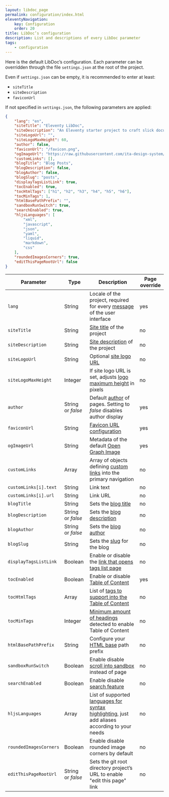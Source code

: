 ```yaml
---
layout: libdoc_page
permalink: configuration/index.html
eleventyNavigation:
    key: Configuration
    order: 20
title: LibDoc’s configuration
description: List and descriptions of every LibDoc parameter
tags:
    - configuration
---
```


Here is the default LibDoc’s configuration. Each parameter can be overridden through the file `settings.json` at the root of the project. 

Even if `settings.json` can be empty, it is recommended to enter at least:

* `siteTitle`
* `siteDescription`
* `faviconUrl`

If not specified in `settings.json`, the following parameters are applied:

```json
{
    "lang": "en",
    "siteTitle": "Eleventy LibDoc",
    "siteDescription": "An Eleventy starter project to craft slick documentation",
    "siteLogoUrl": "",
    "siteLogoMaxHeight": 60,
    "author": false,
    "faviconUrl": "/favicon.png",
    "ogImageUrl": "https://raw.githubusercontent.com/ita-design-system/ita-medias/refs/heads/main/ogimage-11ty-libdoc.png",
    "customLinks": [],
    "blogTitle": "Blog Posts",
    "blogDescription": false,
    "blogAuthor": false,
    "blogSlug": "posts",
    "displayTagsListLink": true,
    "tocEnabled": true,
    "tocHtmlTags": ["h1", "h2", "h3", "h4", "h5", "h6"],
    "tocMinTags": 1,
    "htmlBasePathPrefix": "",
    "sandboxRunSwitch": true,
    "searchEnabled": true,
    "hljsLanguages": [
        "xml",
        "javascript",
        "json",
        "yaml",
        "liquid",
        "markdown",
        "css"
    ],
    "roundedImagesCorners": true,
    "editThisPageRootUrl": false
}
```

Parameter | Type | Description | Page override
--- |--- |--- |---
`lang`| String | Locale of the project, required for every [message](/content/configuration/lang.md) of the user interface | yes
`siteTitle` | String | [Site title](/content/configuration/site-title-and-description.md) of the project | no
`siteDescription` | String | [Site description](/content/configuration/site-title-and-description.md) of the project | no
`siteLogoUrl` | String | Optional [site logo URL](/content/configuration/site-logo.md) | no
`siteLogoMaxHeight` | Integer | If site logo URL is set, adjusts [logo maximum height](/content/configuration/site-logo.md) in pixels | no
`author` | String or <var>false</var> | Default [author](/content/configuration/author.md) of pages. Setting to <var>false</var> disables author display | yes
`faviconUrl` | String | [Favicon URL configuration](/content/configuration/favicon.md) | yes
`ogImageUrl` | String | Metadata of the default [Open Graph Image](/content/configuration/open-graph-image.md) | yes
`customLinks` | Array | Array of objects defining [custom links](/content/configuration/custom-links.md) into the primary navigation | no
`customLinks[i].text` | String | Link text | no
`customLinks[i].url` | String | Link URL | no
`blogTitle` | String | Sets the [blog title](/content/configuration/blog.md) | no
`blogDescription` | String or <var>false</var> | Sets the [blog description](/content/configuration/blog.md) | no
`blogAuthor` | String or <var>false</var> | Sets the [blog author](/content/configuration/blog.md) | no
`blogSlug` | String | Sets the [slug](/content/configuration/blog.md) for the blog  | no
`displayTagsListLink` | Boolean | Enable or disable the [link that opens tags list page](/content/configuration/tags-list-link.md) | no
`tocEnabled` | Boolean | Enable or disable [Table of Content](/content/configuration/toc.md) | yes
`tocHtmlTags` | Array | List of [tags to support into the Table of Content](/content/configuration/toc.md) | no
`tocMinTags` | Integer | [Minimum amount of headings](/content/configuration/toc.md) detected to enable Table of Content | no
`htmlBasePathPrefix` | String | Configure your [HTML base](/content/configuration/html-base.md) path prefix | no
`sandboxRunSwitch` | Boolean | Enable disable [scroll into sandbox](/content/configuration/sandboxes.md) instead of page | no
`searchEnabled` | Boolean | Enable disable [search feature](/content/primary-navigation/search-input.md) | no
`hljsLanguages` | Array | List of supported [languages for syntax highlighting](/content/configuration/hljs.md), just add aliases according to your needs | no
`roundedImagesCorners` | Boolean | Enable disable rounded image corners by default | no
`editThisPageRootUrl` | String or <var>false</var> | Sets the git root directory project’s URL to enable "edit this page" link | no
